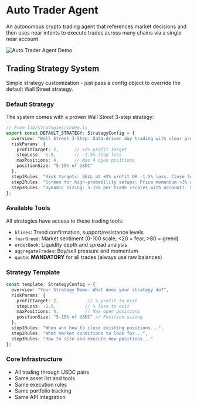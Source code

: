 # Auto Trader Agent 

An autonomous crypto trading agent that references market decisions and then uses near intents to execute trades across many chains via a single near account

![Auto Trader Agent Demo](https://i.imgur.com/rMkqcji.png)

## Trading Strategy System

Simple strategy customization - just pass a config object to override the default Wall Street strategy.


### Default Strategy

The system comes with a proven Wall Street 3-step strategy:

```typescript
// From lib/strategies/index.ts
export const DEFAULT_STRATEGY: StrategyConfig = {
  overview: "Wall Street 3-Step: Data-driven day trading with clear profit/loss targets and risk management",
  riskParams: {
    profitTarget: 2,      // +2% profit target
    stopLoss: -1.5,       // -1.5% stop loss
    maxPositions: 4,      // Max 4 open positions
    positionSize: "5-15% of USDC"
  },
  step1Rules: "Risk targets: SELL at +2% profit OR -1.5% loss. Close losing positions faster than winners (cut losses, let profits run). .",
  step2Rules: "Screen for high-probability setups: Price momentum >3% with volume confirmation, Fear/Greed extremes, Order book imbalances. Use 1 analysis tool only if market data insufficient. Only trade clear directional moves.",
  step3Rules: "Dynamic sizing: 5-15% per trade (scales with account). Size calculation: Min($10, Max($5, USDC_balance * 0.10)). Account for slippage: Minimum $8 positions. Max 3-4 open positions at once."
};
```

### Available Tools

All strategies have access to these trading tools:
- `klines`: Trend confirmation, support/resistance levels
- `fearGreed`: Market sentiment (0-100 scale, <20 = fear, >80 = greed)
- `orderBook`: Liquidity depth and spread analysis
- `aggregateTrades`: Buy/sell pressure and momentum
- `quote`: **MANDATORY** for all trades (always use raw balances)

### Strategy Template

```typescript
const template: StrategyConfig = {
  overview: "Your Strategy Name: What does your strategy do?",
  riskParams: {
    profitTarget: 2,           // % profit to exit
    stopLoss: -1.5,           // % loss to exit  
    maxPositions: 4,          // Max open positions
    positionSize: "5-15% of USDC" // Position sizing
  },
  step1Rules: "When and how to close existing positions...",
  step2Rules: "What market conditions to look for...", 
  step3Rules: "How to size and execute new positions..."
};
```

### Core Infrastructure

- All trading through USDC pairs
- Same asset list and tools  
- Same execution rules
- Same portfolio tracking
- Same API integration
